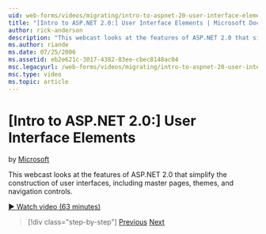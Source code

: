 ```yaml
---
uid: web-forms/videos/migrating/intro-to-aspnet-20-user-interface-elements
title: "[Intro to ASP.NET 2.0:] User Interface Elements | Microsoft Docs"
author: rick-anderson
description: "This webcast looks at the features of ASP.NET 2.0 that simplify the construction of user interfaces, including master pages, themes, and navigation controls."
ms.author: riande
ms.date: 07/25/2006
ms.assetid: eb2e621c-3017-4382-83ee-cbec8148ac04
msc.legacyurl: /web-forms/videos/migrating/intro-to-aspnet-20-user-interface-elements
msc.type: video
ms.topic: article
---
```

# [Intro to ASP.NET 2.0:] User Interface Elements

by [Microsoft](https://github.com/microsoft)

This webcast looks at the features of ASP.NET 2.0 that simplify the construction of user interfaces, including master pages, themes, and navigation controls.

[&#9654; Watch video (63 minutes)](https://channel9.msdn.com/Blogs/ASP-NET-Site-Videos/intro-to-aspnet-20-user-interface-elements)

> [!div class="step-by-step"]
> [Previous](intro-to-aspnet-20-aspnet-20-fundamentals.md)
> [Next](migrating-from-classic-asp-to-aspnet.md)
